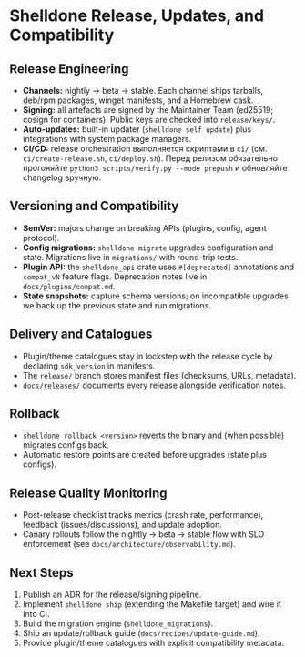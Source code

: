 # Shelldone Release, Updates, and Compatibility

## Release Engineering
- **Channels:** nightly → beta → stable. Each channel ships tarballs, deb/rpm packages, winget manifests, and a Homebrew cask.
- **Signing:** all artefacts are signed by the Maintainer Team (ed25519; cosign for containers). Public keys are checked into `release/keys/`.
- **Auto-updates:** built-in updater (`shelldone self update`) plus integrations with system package managers.
- **CI/CD:** release orchestration выполняется скриптами в `ci/` (см. `ci/create-release.sh`, `ci/deploy.sh`). Перед релизом обязательно прогоняйте `python3 scripts/verify.py --mode prepush` и обновляйте changelog вручную.

## Versioning and Compatibility
- **SemVer:** majors change on breaking APIs (plugins, config, agent protocol).
- **Config migrations:** `shelldone migrate` upgrades configuration and state. Migrations live in `migrations/` with round-trip tests.
- **Plugin API:** the `shelldone_api` crate uses `#[deprecated]` annotations and `compat_vN` feature flags. Deprecation notes live in `docs/plugins/compat.md`.
- **State snapshots:** capture schema versions; on incompatible upgrades we back up the previous state and run migrations.

## Delivery and Catalogues
- Plugin/theme catalogues stay in lockstep with the release cycle by declaring `sdk_version` in manifests.
- The `release/` branch stores manifest files (checksums, URLs, metadata).
- `docs/releases/` documents every release alongside verification notes.

## Rollback
- `shelldone rollback <version>` reverts the binary and (when possible) migrates configs back.
- Automatic restore points are created before upgrades (state plus configs).

## Release Quality Monitoring
- Post-release checklist tracks metrics (crash rate, performance), feedback (issues/discussions), and update adoption.
- Canary rollouts follow the nightly → beta → stable flow with SLO enforcement (see `docs/architecture/observability.md`).

## Next Steps
1. Publish an ADR for the release/signing pipeline.
2. Implement `shelldone ship` (extending the Makefile target) and wire it into CI.
3. Build the migration engine (`shelldone_migrations`).
4. Ship an update/rollback guide (`docs/recipes/update-guide.md`).
5. Provide plugin/theme catalogues with explicit compatibility metadata.
